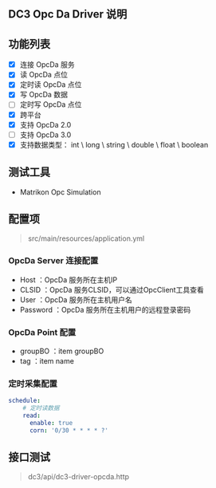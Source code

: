 ## DC3 Opc Da Driver 说明

## 功能列表

- [x] 连接 OpcDa 服务
- [x] 读 OpcDa 点位
- [x] 定时读 OpcDa 点位
- [x] 写 OpcDa 数据
- [ ] 定时写 OpcDa 点位
- [x] 跨平台
- [x] 支持 OpcDa 2.0
- [ ] 支持 OpcDa 3.0
- [x] 支持数据类型： int \ long \ string \ double \ float \ boolean

## 测试工具

- Matrikon Opc Simulation

## 配置项

> src/main/resources/application.yml

### OpcDa Server 连接配置

- Host ：OpcDa 服务所在主机IP
- CLSID ：OpcDa 服务CLSID，可以通过OpcClient工具查看
- User ：OpcDa 服务所在主机用户名
- Password ：OpcDa 服务所在主机用户的远程登录密码

### OpcDa Point 配置

- groupBO ：item groupBO
- tag ：item name

### 定时采集配置

```yaml
schedule:
    # 定时读数据
    read:
      enable: true
      corn: '0/30 * * * * ?'
```

## 接口测试

> dc3/api/dc3-driver-opcda.http

